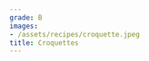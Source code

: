 ```yaml
---
grade: B
images:
- /assets/recipes/croquette.jpeg
title: Croquettes
---
```

<!-- stub -->

<!-- endstub -->